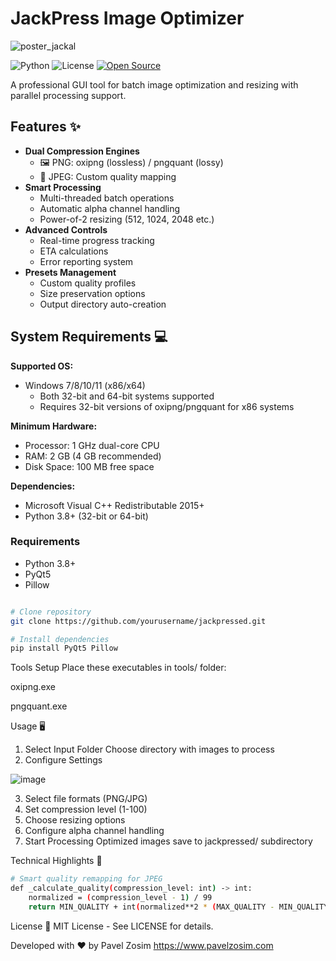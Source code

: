 # JackPress Image Optimizer
![poster_jackal](https://github.com/user-attachments/assets/26ee2b7b-99a7-4e12-a5b2-222fd87a4e5f)

![Python](https://img.shields.io/badge/python-3.8%2B-blue)
![License](https://img.shields.io/badge/license-MIT-green)
[![Open Source](https://badges.frapsoft.com/os/v1/open-source.svg?v=103)](https://opensource.org/)

A professional GUI tool for batch image optimization and resizing with parallel processing support.

## Features ✨

- **Dual Compression Engines**
  - 🖼️ PNG: oxipng (lossless) / pngquant (lossy)
  - 📸 JPEG: Custom quality mapping
- **Smart Processing**
  - Multi-threaded batch operations
  - Automatic alpha channel handling
  - Power-of-2 resizing (512, 1024, 2048 etc.)
- **Advanced Controls**
  - Real-time progress tracking
  - ETA calculations
  - Error reporting system
- **Presets Management**
  - Custom quality profiles
  - Size preservation options
  - Output directory auto-creation


## System Requirements 💻

**Supported OS:**
- Windows 7/8/10/11 (x86/x64)
  - Both 32-bit and 64-bit systems supported
  - Requires 32-bit versions of oxipng/pngquant for x86 systems

**Minimum Hardware:**
- Processor: 1 GHz dual-core CPU
- RAM: 2 GB (4 GB recommended)
- Disk Space: 100 MB free space

**Dependencies:**
- Microsoft Visual C++ Redistributable 2015+
- Python 3.8+ (32-bit or 64-bit)

### Requirements
- Python 3.8+
- PyQt5
- Pillow



```bash

# Clone repository
git clone https://github.com/yourusername/jackpressed.git

# Install dependencies
pip install PyQt5 Pillow

```
Tools Setup
Place these executables in tools/ folder:

oxipng.exe

pngquant.exe

Usage 🖥️
1. Select Input Folder
Choose directory with images to process
2. Configure Settings


![image](https://github.com/user-attachments/assets/8d982866-e248-490c-8baa-7d42465b0b9b)


3. Select file formats (PNG/JPG)
4. Set compression level (1-100)
5. Choose resizing options
6. Configure alpha channel handling
7. Start Processing
Optimized images save to jackpressed/ subdirectory

Technical Highlights 🧠

```bash
# Smart quality remapping for JPEG
def _calculate_quality(compression_level: int) -> int:
    normalized = (compression_level - 1) / 99
    return MIN_QUALITY + int(normalized**2 * (MAX_QUALITY - MIN_QUALITY))
```
License 📄
MIT License - See LICENSE for details.

Developed with ❤️ by Pavel Zosim
https://www.pavelzosim.com






    
